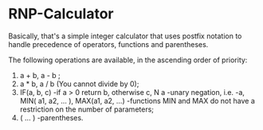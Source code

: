 # RNP-Calculator
Basically, that's a simple integer calculator that uses postfix notation to handle precedence of operators, functions and parentheses.

The following operations are available, in the ascending order of priority:

1)
   a + b, a - b ;
2)
   a * b, a / b (You cannot divide by 0);
4)
   IF(a, b, c) -if a > 0 return b, otherwise c,
   N a -unary negation, i.e. -a,
   MIN( a1, a2, ... ), MAX(a1, a2, ...) -functions MIN and MAX do not have a restriction on the number of parameters;
5) ( ... ) -parentheses.
